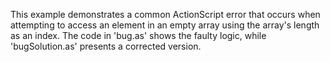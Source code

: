 This example demonstrates a common ActionScript error that occurs when attempting to access an element in an empty array using the array's length as an index.  The code in 'bug.as' shows the faulty logic, while 'bugSolution.as' presents a corrected version.